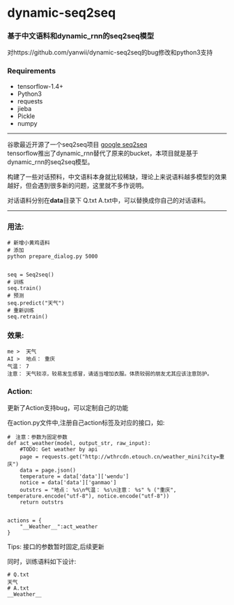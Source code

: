 # dynamic-seq2seq
### 基于中文语料和dynamic_rnn的seq2seq模型

对https://github.com/yanwii/dynamic-seq2seq的bug修改和python3支持


### Requirements
- tensorflow-1.4+
- Python3 
- requests
- jieba
- Pickle
- numpy

---

谷歌最近开源了一个seq2seq项目 [google seq2seq](https://github.com/google/seq2seq)  
tensorflow推出了dynamic_rnn替代了原来的bucket，本项目就是基于dynamic_rnn的seq2seq模型。  

构建了一些对话预料，中文语料本身就比较稀缺，理论上来说语料越多模型的效果越好，但会遇到很多新的问题，这里就不多作说明。   

对话语料分别在**data**目录下 Q.txt A.txt中，可以替换成你自己的对话语料。    

---

### 用法:

    # 新增小黄鸡语料
    # 添加
    python prepare_dialog.py 5000


    seq = Seq2seq()
    # 训练
    seq.train()
    # 预测
    seq.predict("天气")
    # 重新训练
    seq.retrain()


### 效果:

    me >  天气
    AI >  地点： 重庆
    气温： 7
    注意： 天气较凉，较易发生感冒，请适当增加衣服。体质较弱的朋友尤其应该注意防护。

### Action:

更新了Action支持bug，可以定制自己的功能  

在action.py文件中,注册自己action标签及对应的接口，如:

    #　注意：参数为固定参数
    def act_weather(model, output_str, raw_input):
        #TODO: Get weather by api
        page = requests.get("http://wthrcdn.etouch.cn/weather_mini?city=重庆")
        data = page.json()
        temperature = data['data']['wendu']
        notice = data['data']['ganmao']
        outstrs = "地点： %s\n气温： %s\n注意： %s" % ("重庆", temperature.encode("utf-8"), notice.encode("utf-8"))
        return outstrs


    actions = {
        "__Weather__":act_weather
    }

Tips: 接口的参数暂时固定,后续更新  

同时，训练语料如下设计:

    # Q.txt
    天气
    # A.txt
    __Weather__


